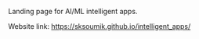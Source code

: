 Landing page for AI/ML intelligent apps.

Website link: https://sksoumik.github.io/intelligent_apps/
